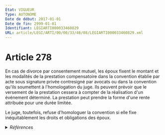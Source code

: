```yaml
---
État: VIGUEUR
Type: AUTONOME
Date de début: 2017-01-01
Date de fin: 2999-01-01
Identifiant: LEGIARTI000033460829
URL: article/LEGI/ARTI/00/00/33/46/08/LEGIARTI000033460829.xml
---
```


<h1>Article 278</h1>

En cas de divorce par consentement mutuel, les époux fixent le montant et les
modalités de la prestation compensatoire dans la convention établie par acte
sous signature privée contresigné par avocats ou dans la convention qu'ils
soumettent à l'homologation du juge. Ils peuvent prévoir que le versement de la
prestation cessera à compter de la réalisation d'un événement déterminé. La
prestation peut prendre la forme d'une rente attribuée pour une durée
limitée.<br />

Le juge, toutefois, refuse d'homologuer la convention si elle fixe
inéquitablement les droits et obligations des époux.


<details>
  <summary><em>Références</em></summary>

  <h2>Articles faisant référence à l'article</h2>
  
  <ul>
    <li>
      <a href="https://legal.tricoteuses.fr//redirection/LEGIARTI000033460775?vers=git&vers=legifrance">Code général des impôts - article 199 octodecies AUTONOME MODIFIE, en vigueur du 2017-01-01 au 2020-12-31</a> CITATION source
    </li>
    <li>
      <a href="https://legal.tricoteuses.fr//redirection/LEGIARTI000033423848?vers=git&vers=legifrance">LOI n° 2016-1547 du 18 novembre 2016 de modernisation de la justice du XXIe siècle - article 50 ENTIEREMENT_MODIF</a> MODIFIE source
    </li>
  </ul>
  
  <h2>Références faites par l'article</h2>
  
  <ul>
    <li>
      2016-11-18 MODIFIE cible <a href="https://legal.tricoteuses.fr//redirection/LEGIARTI000033423848?vers=git&vers=legifrance">LOI n° 2016-1547 du 18 novembre 2016 de modernisation de la justice du XXIe siècle - article 50 ENTIEREMENT_MODIF</a>
    </li>
    <li>
      2999-01-01 CITATION cible <a href="https://legal.tricoteuses.fr//redirection/LEGIARTI000006423951?vers=git&vers=legifrance">Code civil - article 271 AUTONOME MODIFIE, en vigueur du 2000-07-01 au 2005-01-01</a>
    </li>
    <li>
      2999-01-01 CITATION cible <a href="https://legal.tricoteuses.fr//redirection/LEGIARTI000006423909?vers=git&vers=legifrance">Code civil - article 279-1 AUTONOME VIGUEUR, en vigueur depuis le 2005-01-01</a>
    </li>
    <li>
      2999-01-01 CITATION cible <a href="https://legal.tricoteuses.fr//redirection/LEGIARTI000042907661?vers=git&vers=legifrance">Code général des impôts - article 1133 ter AUTONOME VIGUEUR, en vigueur depuis le 2020-12-31</a>
    </li>
    <li>
      2999-01-01 CITATION cible <a href="https://legal.tricoteuses.fr//redirection/LEGIARTI000034597182?vers=git&vers=legifrance">Code général des impôts - article 156 AUTONOME MODIFIE, en vigueur du 2017-05-05 au 2018-01-01</a>
    </li>
    <li>
      2999-01-01 CITATION cible <a href="https://legal.tricoteuses.fr//redirection/LEGIARTI000042907654?vers=git&vers=legifrance">Code général des impôts - article 199 octodecies AUTONOME VIGUEUR, en vigueur depuis le 2020-12-31</a>
    </li>
    <li>
      2999-01-01 CITATION cible <a href="https://legal.tricoteuses.fr//redirection/LEGIARTI000042907576?vers=git&vers=legifrance">Code général des impôts - article 80 quater AUTONOME VIGUEUR, en vigueur depuis le 2020-12-31</a>
    </li>
    <li>
      CODIFICATION source Loi 1803-03-14
    </li>
  </ul>
</details>
